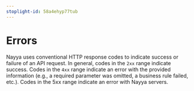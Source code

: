 ```yaml
---
stoplight-id: 58a4ehyp77tub
---
```


# Errors

Nayya uses conventional HTTP response codes to indicate success or failure of an API request.  In general, codes in the `2xx` range indicate success.  Codes in the `4xx` range indicate an error with the provided information (e.g., a required parameter was omitted, a business rule failed, etc.).  Codes in the 5xx range indicate an  error with Nayya servers.



